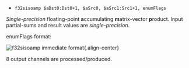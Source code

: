 * `f32sisoamp $aDst0:Dst0+1, $aSrc0, $aSrc1:Src1+1, enumFlags`

*Single-precision* floating-point **a**ccumulating **m**atrix-vector
**p**roduct. Input partial-sums and result values are
*single-precision*.

enumFlags format:

![f32sisoamp immediate
format](images/autogen/F32AMP_ENUMFLAGS.*){.align-center}

8 output channels are processed/produced.
